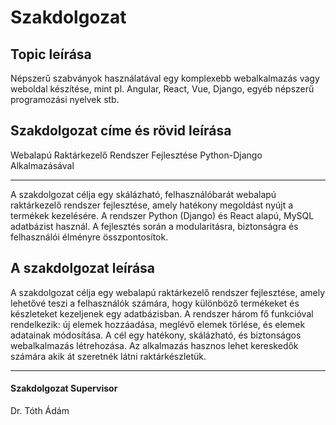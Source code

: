 # Szakdolgozat

## Topic leírása

Népszerű szabványok használatával egy komplexebb webalkalmazás vagy weboldal készítése, mint pl. Angular, React, Vue, Django, egyéb népszerű programozási nyelvek stb.

## Szakdolgozat címe és rövid leírása

Webalapú Raktárkezelő Rendszer Fejlesztése Python-Django Alkalmazásával

---

A szakdolgozat célja egy skálázható, felhasználóbarát webalapú raktárkezelő rendszer fejlesztése, amely hatékony megoldást nyújt a termékek kezelésére. A rendszer Python (Django) és React alapú, MySQL adatbázist használ. A fejlesztés során a modularitásra, biztonságra és felhasználói élményre összpontosítok.

## A szakdolgozat leírása

A szakdolgozat célja egy webalapú raktárkezelő rendszer fejlesztése, amely lehetővé teszi a felhasználók számára, hogy különböző termékeket és készleteket kezeljenek egy adatbázisban. A rendszer három fő funkcióval rendelkezik: új elemek hozzáadása, meglévő elemek törlése, és elemek adatainak módosítása. A cél egy hatékony, skálázható, és biztonságos webalkalmazás létrehozása. Az alkalmazás hasznos lehet kereskedők számára akik át szeretnék látni raktárkészletük.

---

#### Szakdolgozat Supervisor

Dr. Tóth Ádám